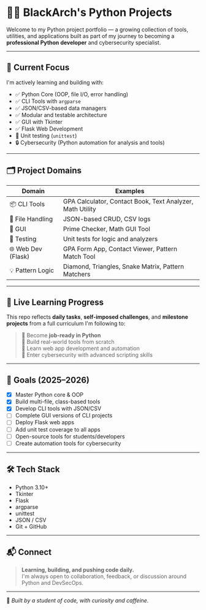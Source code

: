 # 👨‍💻 BlackArch's Python Projects

Welcome to my Python project portfolio — a growing collection of tools, utilities, and applications built as part of my journey to becoming a **professional Python developer** and cybersecurity specialist.

---

## 🧭 Current Focus

I'm actively learning and building with:

- ✅ Python Core (OOP, file I/O, error handling)
- ✅ CLI Tools with `argparse`
- ✅ JSON/CSV-based data managers
- ✅ Modular and testable architecture
- ✅ GUI with Tkinter
- ✅ Flask Web Development
- 🔄 Unit testing (`unittest`)
- 🔒 Cybersecurity (Python automation for analysis and tools)

---

## 🗂️ Project Domains

| Domain        | Examples |
|---------------|----------|
| 📦 CLI Tools  | GPA Calculator, Contact Book, Text Analyzer, Math Utility |
| 📁 File Handling | JSON-based CRUD, CSV logs |
| 🎨 GUI        | Prime Checker, Math GUI Tool |
| 🧪 Testing    | Unit tests for logic and analyzers |
| 🌐 Web Dev (Flask) | GPA Form App, Contact Viewer, Pattern Match Tool |
| 💡 Pattern Logic | Diamond, Triangles, Snake Matrix, Pattern Matchers |

---

## 🚀 Live Learning Progress

This repo reflects **daily tasks**, **self-imposed challenges**, and **milestone projects** from a full curriculum I'm following to:

> 🎯 Become **job-ready in Python**  
> 🎯 Build real-world tools from scratch  
> 🎯 Learn web app development and automation  
> 🎯 Enter cybersecurity with advanced scripting skills  

---

## 📌 Goals (2025–2026)

- [x] Master Python core & OOP  
- [x] Build multi-file, class-based tools  
- [x] Develop CLI tools with JSON/CSV  
- [ ] Complete GUI versions of CLI projects  
- [ ] Deploy Flask web apps  
- [ ] Add unit test coverage to all apps  
- [ ] Open-source tools for students/developers  
- [ ] Create automation tools for cybersecurity

---

## 🛠 Tech Stack

- Python 3.10+
- Tkinter
- Flask
- argparse
- unittest
- JSON / CSV
- Git + GitHub

---

## 📬 Connect

> **Learning, building, and pushing code daily.**  
> I'm always open to collaboration, feedback, or discussion around Python and DevSecOps.

---

🖤 *Built by a student of code, with curiosity and caffeine.*
